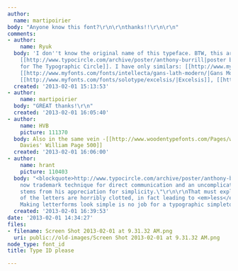```yaml
---
author:
  name: martipoirier
body: "Anyone know this font?\r\n\r\nthanks!!\r\n\r\n"
comments:
- author:
    name: Ryuk
  body: 'I don''t know the original name of this typeface. BTW, this artwork is a
    [[http://www.typocircle.com/archive/poster/anthony-burrill|poster by Anthony Burrill
    for The Typographic Circle]]. I have only similars: [[http://www.myfonts.com/fonts/solotype/goodfellow/|Goodfellow]],
    [[http://www.myfonts.com/fonts/intellecta/gans-lath-modern/|Gans Modern]], [[http://www.myfonts.com/fonts/linotype/macbeth/|MacBeth]],
    [[http://www.myfonts.com/fonts/solotype/excelsis/|Excelsis]], [[http://www.myfonts.com/fonts/woodentypefonts/rubens/|Rubens]]'
  created: '2013-02-01 15:13:53'
- author:
    name: martipoirier
  body: "GREAT thanks!\r\n"
  created: '2013-02-01 16:05:40'
- author:
    name: HVB
    picture: 111370
  body: Also in the same vein -[[http://www.woodentypefonts.com/Pages/wmpg500.html|Jordan
    Davies' William Page 500]]
  created: '2013-02-01 16:06:00'
- author:
    name: hrant
    picture: 110403
  body: "<blockquote>http://www.typocircle.com/archive/poster/anthony-burrill</blockquote>\r\n\r\n\"his
    now trademark technique for direct communication and an uncomplicated style which
    stems from his appreciation for simplicity.\"\r\n\r\nThat must explain why some
    of the letters are horribly clotted, in fact leading to <em>less</em> \"simplicity\"...
    Making letterforms look simple is no job for a typographic simpleton.\r\n\r\nhhp\r\n"
  created: '2013-02-01 16:39:53'
date: '2013-02-01 14:34:27'
files:
- filename: Screen Shot 2013-02-01 at 9.31.32 AM.png
  uri: public://old-images/Screen Shot 2013-02-01 at 9.31.32 AM.png
node_type: font_id
title: Type ID please

---
```

